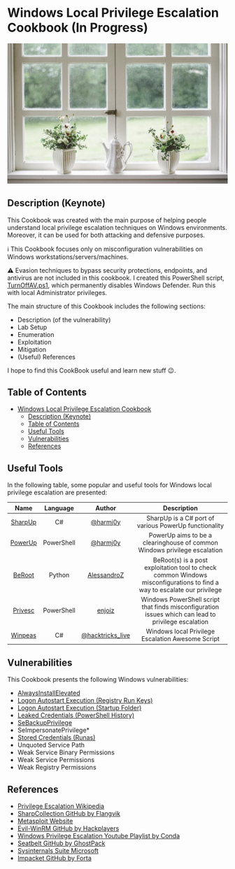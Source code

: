 # Windows Local Privilege Escalation Cookbook (In Progress)
<p align="center">
  <img src="/Pictures/Windows-Funny.jpg">
</p>

## Description (Keynote)

This Cookbook was created with the main purpose of helping people understand local privilege escalation techniques on Windows environments. Moreover, it can be used for both attacking and defensive purposes.

:information_source: This Cookbook focuses only on misconfiguration vulnerabilities on Windows workstations/servers/machines.

:warning: Evasion techniques to bypass security protections, endpoints, and antivirus are not included in this cookbook. I created this PowerShell script, [TurnOffAV.ps1](/Lab-Setup-Scripts/TurnOffAV.ps1), which permanently disables Windows Defender. Run this with local Administrator privileges.

The main structure of this Cookbook includes the following sections:

- Description (of the vulnerability)
- Lab Setup
- Enumeration
- Exploitation
- Mitigation
- (Useful) References

I hope to find this CookBook useful and learn new stuff 😉.

## Table of Contents

- [Windows Local Privilege Escalation Cookbook](#windows-local-privilege-escalation-cookbook)
  - [Description (Keynote)](#description-keynote)
  - [Table of Contents](#table-of-contents)
  - [Useful Tools](#useful-tools)
  - [Vulnerabilities](#vulnerabilities)
  - [References](#references)

## Useful Tools

In the following table, some popular and useful tools for Windows local privilege escalation are presented:

| Name | Language | Author | Description |
|:-----------:|:-----------:|:-----------:|:-----------:|
| [SharpUp](https://github.com/GhostPack/SharpUp) | C# | [@harmj0y](https://twitter.com/harmj0y) | SharpUp is a C# port of various PowerUp functionality |
| [PowerUp](https://github.com/PowerShellMafia/PowerSploit/blob/master/Privesc/PowerUp.ps1) | PowerShell | [@harmj0y](https://twitter.com/harmj0y) | PowerUp aims to be a clearinghouse of common Windows privilege escalation |
| [BeRoot](https://github.com/AlessandroZ/BeRoot) | Python | [AlessandroZ](https://github.com/AlessandroZ) | BeRoot(s) is a post exploitation tool to check common Windows misconfigurations to find a way to escalate our privilege |
| [Privesc](https://github.com/enjoiz/Privesc) | PowerShell | [enjoiz](https://github.com/enjoiz) | Windows PowerShell script that finds misconfiguration issues which can lead to privilege escalation |
| [Winpeas](https://github.com/carlospolop/PEASS-ng/tree/master/winPEAS/winPEASexe) | C# | [@hacktricks_live](https://twitter.com/hacktricks_live) | Windows local Privilege Escalation Awesome Script |

## Vulnerabilities

This Cookbook presents the following Windows vulnerabilities:

- [AlwaysInstallElevated](/Notes/AlwaysInstallElevated.md)
- [Logon Autostart Execution (Registry Run Keys)](/Notes/LogonAutostartExecutionRegistryRunKeys.md)
- [Logon Autostart Execution (Startup Folder)](/Notes/LogonAutostartExecutionStartupFolder.md)
- [Leaked Credentials (PowerShell History)](/Notes/LeakedCredentialsPowerShellHistory.md)
- [SeBackupPrivilege](/Notes/SeBackupPrivilege.md)
- SeImpersonatePrivilege*
- [Stored Credentials (Runas)](/Notes/StoredCredentialsRunas.md)
- Unquoted Service Path
- Weak Service Binary Permissions
- Weak Service Permissions
- Weak Registry Permissions

## References

- [Privilege Escalation Wikipedia](https://en.wikipedia.org/wiki/Privilege_escalation)
- [SharpCollection GitHub by Flangvik](https://github.com/Flangvik/SharpCollection)
- [Metasploit Website](https://www.metasploit.com/)
- [Evil-WinRM GitHub by Hackplayers](https://github.com/Hackplayers/evil-winrm)
- [Windows Privilege Escalation Youtube Playlist by Conda](https://www.youtube.com/watch?v=WWE7VIpgd5I&list=PLDrNMcTNhhYrBNZ_FdtMq-gLFQeUZFzWV&index=13)
- [Seatbelt GitHub by GhostPack](https://github.com/GhostPack/Seatbelt)
- [Sysinternals Suite Microsoft](https://learn.microsoft.com/en-us/sysinternals/downloads/sysinternals-suite)
- [Impacket GitHub by Forta](https://github.com/fortra/impacket)
